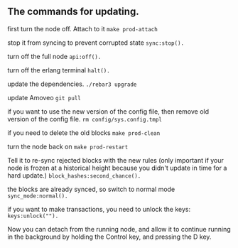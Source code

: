 ## The commands for updating.

first turn the node off.
Attach to it
```make prod-attach```

stop it from syncing to prevent corrupted state
```sync:stop().```

turn off the full node
```api:off().```

turn off the erlang terminal
```halt().```

update the dependencies.
```./rebar3 upgrade```

update Amoveo
```git pull```

if you want to use the new version of the config file, then remove old version of the config file.
```rm config/sys.config.tmpl```

if you need to delete the old blocks
```make prod-clean```

turn the node back on
```make prod-restart```

Tell it to re-sync rejected blocks with the new rules (only important if your node is frozen at a historical height because you didn't update in time for a hard update.)
```block_hashes:second_chance().```

the blocks are already synced, so switch to normal mode
```sync_mode:normal().```

if you want to make transactions, you need to unlock the keys:
```keys:unlock("").```

Now you can detach from the running node, and allow it to continue running in the background by holding the Control key, and pressing the D key.

